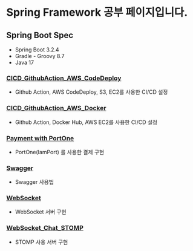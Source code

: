 # Spring Framework 공부 페이지입니다. 

## Spring Boot Spec

- Spring Boot 3.2.4
- Gradle - Groovy 8.7
- Java 17

### [CICD_GithubAction_AWS_CodeDeploy](https://github.com/min9805/SpringFrameWork/tree/master/CICD_GithubAction_AWS_CodeDeploy)
- Github Action, AWS CodeDeploy, S3, EC2를 사용한 CI/CD 설정

### [CICD_GithubAction_AWS_Docker](https://github.com/min9805/SpringFrameWork/tree/master/CICD_GithubAction_AWS_Docker)
- Github Action, Docker Hub, AWS EC2를 사용한 CI/CD 설정

### [Payment with PortOne](https://github.com/min9805/SpringFrameWork/tree/master/Payment)
- PortOne(IamPort) 를 사용한 결제 구현

### [Swagger](https://github.com/min9805/SpringFrameWork/tree/master/Swagger)
- Swagger 사용법

### [WebSocket](https://github.com/min9805/SpringFrameWork/tree/master/WebSocket_Chat)
- WebSocket 서버 구현 

### [WebSocket_Chat_STOMP](https://github.com/min9805/SpringFrameWork/tree/master/WebSocket_Chat_STOMP)
- STOMP 사용 서버 구현
